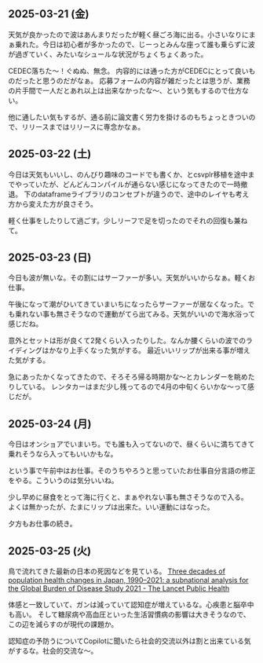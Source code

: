 ## 2025-03-21 (金)

天気が良かったので波はあんまりだったが軽く昼ごろ海に出る。小さいなりにまぁ乗れた。今日は初心者が多かったので、じーっとみんな座って誰も乗らずに波が過ぎていく、みたいなシュールな状況がちょくちょくあった。

CEDEC落ちた〜！ぐぬぬ、無念。
内容的には通った方がCEDECにとって良いものだったと思うのだがなぁ。
応募フォームの内容が雑だったとは思うが、業務の片手間で一人だとあれ以上は出来なかったな〜、という気もするので仕方ない。

他に通したい気もするが、通る前に論文書く労力を掛けるのもちょっときついので、リリースまではリリースに専念かなぁ。

## 2025-03-22 (土)

今日は天気もいいし、のんびり趣味のコードでも書くか、とcsvplr移植を途中までやっていたが、どんどんコンパイルが通らない感じになってきたので一時撤退。
下のdataframeライブラリのコンセプトが違うので、途中のレイヤも考え方から変えた方が良さそう。

軽く仕事をしたりして過ごす。少しリーフで足を切ったのでそれの回復も兼ねて。

## 2025-03-23 (日)

今日も波が無いな。その割にはサーファーが多い。天気がいいからなぁ。軽くお仕事。

午後になって潮がひいてきていまいちになったらサーファーが居なくなった。でも乗れない事も無さそうなので運動がてら出てみる。天気がいいので海水浴って感じだね。

意外とセットは形が良くて2発くらい入ったりした。なんか腰くらいの波でのライディングはかなり上手くなった気がする。
最近いいリップが出来る事が増えた気がする。

急にあったかくなってきたので、そろそろ帰る時期かな〜とカレンダーを眺めたりしている。
レンタカーはまだ少し残ってるので4月の中旬くらいかな〜って感じだが。

## 2025-03-24 (月)

今日はオンショアでいまいち。でも誰も入ってないので、昼くらいに満ちてきて乗れそうなら入ってもいいかもな。

という事で午前中はお仕事。そのうちやろうと思っていたお仕事自分言語の修正をやる。こういうのは気分いいね。

少し早めに昼食をとって海に行くと、まぁやれない事も無さそうなので入る。
よくは無かったが、たまにリップは出来た。いい運動にはなった。

夕方もお仕事の続き。

## 2025-03-25 (火)

鳥で流れてきた最新の日本の死因などを見ている。
[Three decades of population health changes in Japan, 1990–2021: a subnational analysis for the Global Burden of Disease Study 2021 - The Lancet Public Health](https://www.thelancet.com/journals/lanpub/article/PIIS2468-2667(25)00044-1/fulltext)

体感と一致していて、ガンは減っていて認知症が増えているな。心疾患と脳卒中も高い。
そして糖尿病や高血圧といった生活習慣病の影響は大きそうなので、この辺を減らすのが現代の課題か。

認知症の予防うについてCopilotに聞いたら社会的交流以外は割と出来ている気がするな。社会的交流な〜。